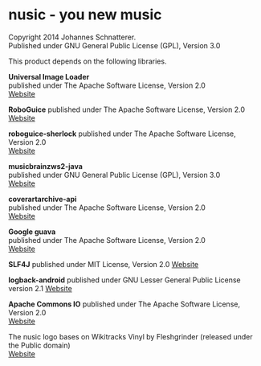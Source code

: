 nusic - you new music
=========
Copyright 2014 Johannes Schnatterer.  
Published under GNU General Public License (GPL), Version 3.0  


This product depends on the following libraries.

**Universal Image Loader**  
published under The Apache Software License, Version 2.0  
[Website](https://github.com/nostra13/Android-Universal-Image-Loader)

**RoboGuice**
published under The Apache Software License, Version 2.0  
[Website](https://github.com/roboguice/roboguice)

**roboguice-sherlock**
published under The Apache Software License, Version 2.0  
[Website](https://github.com/rtyley/roboguice-sherlock)

**musicbrainzws2-java**  
published under GNU General Public License (GPL), Version 3.0  
[Website](https://code.google.com/p/musicbrainzws2-java/)

**coverartarchive-api**  
published under The Apache Software License, Version 2.0  
[Website](https://github.com/lastfm/coverartarchive-api)

**Google guava**  
published under The Apache Software License, Version 2.0  
[Website](https://code.google.com/p/guava-libraries/)

**SLF4J**
published under MIT License, Version 2.0
[Website](http://www.slf4j.org/)

**logback-android**
published under  GNU Lesser General Public License version 2.1
[Website](http://tony19.github.io/logback-android/)

**Apache Commons IO**
published under The Apache Software License, Version 2.0  
[Website](https://commons.apache.org/proper/commons-io/)
  
The nusic logo bases on Wikitracks Vinyl by Fleshgrinder (released under the Public domain)  
[Website](https://en.wikipedia.org/wiki/File:Wikitracks_Vinyl.svg)
